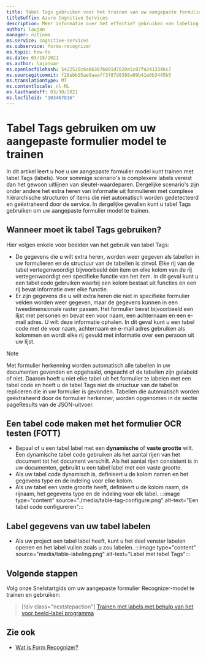 ```yaml
---
title: Tabel Tags gebruiken voor het trainen van uw aangepaste formulier model-formulier herkenner
titleSuffix: Azure Cognitive Services
description: Meer informatie over het effectief gebruiken van labeling voor de code van een super visie.
author: laujan
manager: nitinme
ms.service: cognitive-services
ms.subservice: forms-recognizer
ms.topic: how-to
ms.date: 03/15/2021
ms.author: lajanuar
ms.openlocfilehash: 5422520c6a863876091d7820a5c07fa2413346c7
ms.sourcegitcommit: f28ebb95ae9aaaff3f87d8388a09b41e0b3445b5
ms.translationtype: MT
ms.contentlocale: nl-NL
ms.lasthandoff: 03/30/2021
ms.locfileid: "103467816"
---
```

# <a name="use-table-tags-to-train-your-custom-form-model"></a>Tabel Tags gebruiken om uw aangepaste formulier model te trainen

In dit artikel leert u hoe u uw aangepaste formulier model kunt trainen met tabel Tags (labels). Voor sommige scenario's is complexere labels vereist dan het gewoon uitlijnen van sleutel-waardeparen. Dergelijke scenario's zijn onder andere het extra heren van informatie uit formulieren met complexe hiërarchische structuren of items die niet automatisch worden gedetecteerd en geëxtraheerd door de service. In dergelijke gevallen kunt u tabel Tags gebruiken om uw aangepaste formulier model te trainen.

## <a name="when-should-i-use-table-tags"></a>Wanneer moet ik tabel Tags gebruiken?

Hier volgen enkele voor beelden van het gebruik van tabel Tags:

- De gegevens die u wilt extra heren, worden weer gegeven als tabellen in uw formulieren en de structuur van de tabellen is zinvol. Elke rij van de tabel vertegenwoordigt bijvoorbeeld één item en elke kolom van de rij vertegenwoordigt een specifieke functie van het item. In dit geval kunt u een tabel code gebruiken waarbij een kolom bestaat uit functies en een rij bevat informatie over elke functie.
- Er zijn gegevens die u wilt extra heren die niet in specifieke formulier velden worden weer gegeven, maar de gegevens kunnen in een tweedimensionale raster passen. Het formulier bevat bijvoorbeeld een lijst met personen en bevat een voor naam, een achternaam en een e-mail adres. U wilt deze informatie ophalen. In dit geval kunt u een tabel code met de voor naam, achternaam en e-mail adres gebruiken als kolommen en wordt elke rij gevuld met informatie over een persoon uit uw lijst.

> [!NOTE]
> Met formulier herkenning worden automatisch alle tabellen in uw documenten gevonden en opgehaald, ongeacht of de tabellen zijn gelabeld of niet. Daarom hoeft u niet elke tabel uit het formulier te labelen met een tabel code en hoeft u de tabel Tags niet de structuur van de tabel te repliceren die in uw formulier is gevonden. Tabellen die automatisch worden geëxtraheerd door de formulier herkenner, worden opgenomen in de sectie pageResults van de JSON-uitvoer.

## <a name="create-a-table-tag-with-form-ocr-test-tool-fott"></a>Een tabel code maken met het formulier OCR testen (FOTT)
<!-- markdownlint-disable MD004 -->
* Bepaal of u een tabel label met een **dynamische** of **vaste grootte** wilt. Een dynamische tabel code gebruiken als het aantal rijen van het document tot het document verschilt. Als het aantal rijen consistent is in uw documenten, gebruikt u een tabel label met een vaste grootte.
* Als uw tabel code dynamisch is, definieert u de kolom namen en het gegevens type en de indeling voor elke kolom.
* Als uw tabel een vaste grootte heeft, definieert u de kolom naam, de rijnaam, het gegevens type en de indeling voor elk label.
:::image type="content" source="./media/table-tag-configure.png" alt-text="Een tabel code configureren":::

## <a name="label-your-table-tag-data"></a>Label gegevens van uw tabel labelen

* Als uw project een tabel label heeft, kunt u het deel venster labelen openen en het label vullen zoals u zou labelen.
:::image type="content" source="media/table-labeling.png" alt-text="Label met tabel Tags":::

## <a name="next-steps"></a>Volgende stappen

Volg onze Snelstartgids om uw aangepaste formulier Recognizer-model te trainen en gebruiken:

> [!div class="nextstepaction"]
> [Trainen met labels met behulp van het voor beeld-label programma](quickstarts/label-tool.md)

## <a name="see-also"></a>Zie ook

* [Wat is Form Recognizer?](overview.md)
>

